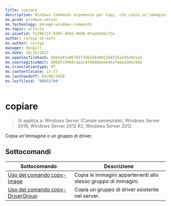 ```yaml
---
title: copiare
description: Windows Commands argomento per Copy, che copia un'immagine o un gruppo di driver.
ms.prod: windows-server
ms.technology: manage-windows-commands
ms.topic: article
ms.assetid: 5228b72f-659f-4692-960b-0fae0d16cf2e
author: coreyp-at-msft
ms.author: coreyp
manager: dongill
ms.date: 10/16/2017
ms.openlocfilehash: 8bb5e03a067b5f3d64364001264525a33ba921a5
ms.sourcegitcommit: b00d7c8968c4adc8f699dbee694afe6ed36bc9de
ms.translationtype: MT
ms.contentlocale: it-IT
ms.lasthandoff: 04/08/2020
ms.locfileid: "80831794"
---
```

# <a name="copy"></a>copiare

>Si applica a: Windows Server (Canale semestrale), Windows Server 2016, Windows Server 2012 R2, Windows Server 2012

Copia un'immagine o un gruppo di driver.

## <a name="subcommands"></a>Sottocomandi
|Sottocomando|Descrizione|
|-------|--------|
|[Uso del comando copy-image](using-the-copy-image-command.md)|Copia le immagini appartenenti allo stesso gruppo di immagini.|
|[Uso del comando copy-DriverGroup](using-the-copy-drivergroup-command.md)|Copia un gruppo di driver esistente nel server.|
